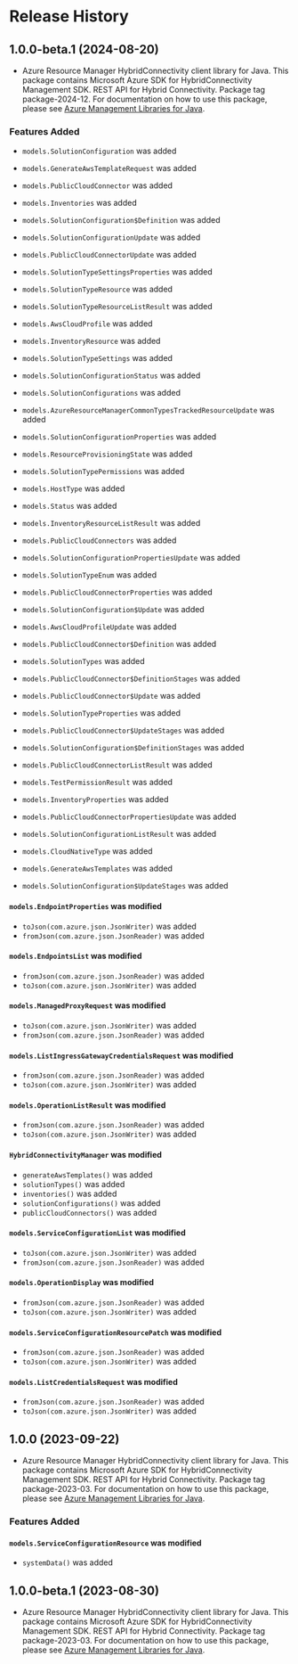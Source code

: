# Release History

## 1.0.0-beta.1 (2024-08-20)

- Azure Resource Manager HybridConnectivity client library for Java. This package contains Microsoft Azure SDK for HybridConnectivity Management SDK. REST API for Hybrid Connectivity. Package tag package-2024-12. For documentation on how to use this package, please see [Azure Management Libraries for Java](https://aka.ms/azsdk/java/mgmt).

### Features Added

* `models.SolutionConfiguration` was added

* `models.GenerateAwsTemplateRequest` was added

* `models.PublicCloudConnector` was added

* `models.Inventories` was added

* `models.SolutionConfiguration$Definition` was added

* `models.SolutionConfigurationUpdate` was added

* `models.PublicCloudConnectorUpdate` was added

* `models.SolutionTypeSettingsProperties` was added

* `models.SolutionTypeResource` was added

* `models.SolutionTypeResourceListResult` was added

* `models.AwsCloudProfile` was added

* `models.InventoryResource` was added

* `models.SolutionTypeSettings` was added

* `models.SolutionConfigurationStatus` was added

* `models.SolutionConfigurations` was added

* `models.AzureResourceManagerCommonTypesTrackedResourceUpdate` was added

* `models.SolutionConfigurationProperties` was added

* `models.ResourceProvisioningState` was added

* `models.SolutionTypePermissions` was added

* `models.HostType` was added

* `models.Status` was added

* `models.InventoryResourceListResult` was added

* `models.PublicCloudConnectors` was added

* `models.SolutionConfigurationPropertiesUpdate` was added

* `models.SolutionTypeEnum` was added

* `models.PublicCloudConnectorProperties` was added

* `models.SolutionConfiguration$Update` was added

* `models.AwsCloudProfileUpdate` was added

* `models.PublicCloudConnector$Definition` was added

* `models.SolutionTypes` was added

* `models.PublicCloudConnector$DefinitionStages` was added

* `models.PublicCloudConnector$Update` was added

* `models.SolutionTypeProperties` was added

* `models.PublicCloudConnector$UpdateStages` was added

* `models.SolutionConfiguration$DefinitionStages` was added

* `models.PublicCloudConnectorListResult` was added

* `models.TestPermissionResult` was added

* `models.InventoryProperties` was added

* `models.PublicCloudConnectorPropertiesUpdate` was added

* `models.SolutionConfigurationListResult` was added

* `models.CloudNativeType` was added

* `models.GenerateAwsTemplates` was added

* `models.SolutionConfiguration$UpdateStages` was added

#### `models.EndpointProperties` was modified

* `toJson(com.azure.json.JsonWriter)` was added
* `fromJson(com.azure.json.JsonReader)` was added

#### `models.EndpointsList` was modified

* `fromJson(com.azure.json.JsonReader)` was added
* `toJson(com.azure.json.JsonWriter)` was added

#### `models.ManagedProxyRequest` was modified

* `toJson(com.azure.json.JsonWriter)` was added
* `fromJson(com.azure.json.JsonReader)` was added

#### `models.ListIngressGatewayCredentialsRequest` was modified

* `fromJson(com.azure.json.JsonReader)` was added
* `toJson(com.azure.json.JsonWriter)` was added

#### `models.OperationListResult` was modified

* `fromJson(com.azure.json.JsonReader)` was added
* `toJson(com.azure.json.JsonWriter)` was added

#### `HybridConnectivityManager` was modified

* `generateAwsTemplates()` was added
* `solutionTypes()` was added
* `inventories()` was added
* `solutionConfigurations()` was added
* `publicCloudConnectors()` was added

#### `models.ServiceConfigurationList` was modified

* `toJson(com.azure.json.JsonWriter)` was added
* `fromJson(com.azure.json.JsonReader)` was added

#### `models.OperationDisplay` was modified

* `fromJson(com.azure.json.JsonReader)` was added
* `toJson(com.azure.json.JsonWriter)` was added

#### `models.ServiceConfigurationResourcePatch` was modified

* `fromJson(com.azure.json.JsonReader)` was added
* `toJson(com.azure.json.JsonWriter)` was added

#### `models.ListCredentialsRequest` was modified

* `fromJson(com.azure.json.JsonReader)` was added
* `toJson(com.azure.json.JsonWriter)` was added

## 1.0.0 (2023-09-22)

- Azure Resource Manager HybridConnectivity client library for Java. This package contains Microsoft Azure SDK for HybridConnectivity Management SDK. REST API for Hybrid Connectivity. Package tag package-2023-03. For documentation on how to use this package, please see [Azure Management Libraries for Java](https://aka.ms/azsdk/java/mgmt).

### Features Added

#### `models.ServiceConfigurationResource` was modified

* `systemData()` was added

## 1.0.0-beta.1 (2023-08-30)

- Azure Resource Manager HybridConnectivity client library for Java. This package contains Microsoft Azure SDK for HybridConnectivity Management SDK. REST API for Hybrid Connectivity. Package tag package-2023-03. For documentation on how to use this package, please see [Azure Management Libraries for Java](https://aka.ms/azsdk/java/mgmt).
